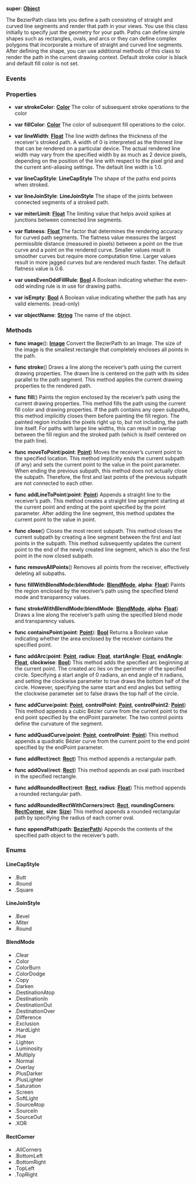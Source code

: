 **super**: **[Object](Object.md)**

The BezierPath class lets you define a path consisting of straight and curved line segments and render that path in your views. You use this class initially to specify just the geometry for your path. Paths can define simple shapes such as rectangles, ovals, and arcs or they can define complex polygons that incorporate a mixture of straight and curved line segments. After defining the shape, you can use additional methods of this class to render the path in the current drawing context. Default stroke color is black and default fill color is not set.

### Events



### Properties

* **var** **strokeColor**: **[Color](Color.md)**
The color of subsequent stroke operations to the color

* **var** **fillColor**: **[Color](Color.md)**
The color of subsequent fill operations to the color.

* **var** **lineWidth**: **[Float](../gravity/float.md)**
The line width defines the thickness of the receiver's stroked path. A width of 0 is interpreted as the thinnest line that can be rendered on a particular device. The actual rendered line width may vary from the specified width by as much as 2 device pixels, depending on the position of the line with respect to the pixel grid and the current anti-aliasing settings. The default line width is 1.0.

* **var** **lineCapStyle**: **LineCapStyle**
The shape of the paths end points when stroked.

* **var** **lineJoinStyle**: **LineJoinStyle**
The shape of the joints between connected segments of a stroked path.

* **var** **miterLimit**: **[Float](../gravity/float.md)**
The limiting value that helps avoid spikes at junctions between connected line segments.

* **var** **flatness**: **[Float](../gravity/float.md)**
The factor that determines the rendering accuracy for curved path segments. The flatness value measures the largest permissible distance (measured in pixels) between a point on the true curve and a point on the rendered curve. Smaller values result in smoother curves but require more computation time. Larger values result in more jagged curves but are rendered much faster. The default flatness value is 0.6.

* **var** **usesEvenOddFillRule**: **[Bool](../gravity/bool.md)**
A Boolean indicating whether the even-odd winding rule is in use for drawing paths.

* **var** **isEmpty**: **[Bool](../gravity/bool.md)**
A Boolean value indicating whether the path has any valid elements. \(read-only\)

* **var** **objectName**: **[String](../gravity/string.md)**
The name of the object.



### Methods

* **func** **image**(): <strong>[Image](Image.md)</strong> 
Convert the BezierPath to an Image. The size of the image is the smallest rectangle that completely encloses all points in the path.

* **func** **stroke**()
Draws a line along the receiver’s path using the current drawing properties. The drawn line is centered on the path with its sides parallel to the path segment. This method applies the current drawing properties to the rendered path.

* **func** **fill**()
Paints the region enclosed by the receiver’s path using the current drawing properties. This method fills the path using the current fill color and drawing properties. If the path contains any open subpaths, this method implicitly closes them before painting the fill region. The painted region includes the pixels right up to, but not including, the path line itself. For paths with large line widths, this can result in overlap between the fill region and the stroked path (which is itself centered on the path line).

* **func** **moveToPoint**(**point**: **[Point](Point.md)**)
Moves the receiver’s current point to the specified location. This method implicitly ends the current subpath (if any) and sets the current point to the value in the point parameter. When ending the previous subpath, this method does not actually close the subpath. Therefore, the first and last points of the previous subpath are not connected to each other.

* **func** **addLineToPoint**(**point**: **[Point](Point.md)**)
Appends a straight line to the receiver’s path. This method creates a straight line segment starting at the current point and ending at the point specified by the point parameter. After adding the line segment, this method updates the current point to the value in point.

* **func** **close**()
Closes the most recent subpath. This method closes the current subpath by creating a line segment between the first and last points in the subpath. This method subsequently updates the current point to the end of the newly created line segment, which is also the first point in the now closed subpath.

* **func** **removeAllPoints**()
Removes all points from the receiver, effectively deleting all subpaths.

* **func** **fillWithBlendMode**(**blendMode**: **<a href="#_enum_BlendMode">BlendMode</a>**, **alpha**: **[Float](../gravity/float.md)**)
Paints the region enclosed by the receiver’s path using the specified blend mode and transparency values.

* **func** **strokeWithBlendMode**(**blendMode**: **<a href="#_enum_BlendMode">BlendMode</a>**, **alpha**: **[Float](../gravity/float.md)**)
Draws a line along the receiver’s path using the specified blend mode and transparency values.

* **func** **containsPoint**(**point**: **[Point](Point.md)**): <strong>[Bool](../gravity/bool.md)</strong> 
Returns a Boolean value indicating whether the area enclosed by the receiver contains the specified point.

* **func** **addArc**(**point**: **[Point](Point.md)**, **radius**: **[Float](../gravity/float.md)**, **startAngle**: **[Float](../gravity/float.md)**, **endAngle**: **[Float](../gravity/float.md)**, **clockwise**: **[Bool](../gravity/bool.md)**)
This method adds the specified arc beginning at the current point. The created arc lies on the perimeter of the specified circle. Specifying a start angle of 0 radians, an end angle of π radians, and setting the clockwise parameter to true draws the bottom half of the circle. However, specifying the same start and end angles but setting the clockwise parameter set to false draws the top half of the circle.

* **func** **addCurve**(**point**: **[Point](Point.md)**, **controlPoint**: **[Point](Point.md)**, **controlPoint2**: **[Point](Point.md)**)
This method appends a cubic Bézier curve from the current point to the end point specified by the endPoint parameter. The two control points define the curvature of the segment.

* **func** **addQuadCurve**(**point**: **[Point](Point.md)**, **controlPoint**: **[Point](Point.md)**)
This method appends a quadratic Bézier curve from the current point to the end point specified by the endPoint parameter.

* **func** **addRect**(**rect**: **[Rect](Rect.md)**)
This method appends a rectangular path.

* **func** **addOval**(**rect**: **[Rect](Rect.md)**)
This method appends an oval path inscribed in the specified rectangle.

* **func** **addRoundedRect**(**rect**: **[Rect](Rect.md)**, **radius**: **[Float](../gravity/float.md)**)
This method appends a rounded rectangular path.

* **func** **addRoundedRectWithCorners**(**rect**: **[Rect](Rect.md)**, **roundingCorners**: **<a href="#_enum_RectCorner">RectCorner</a>**, **size**: **[Size](Size.md)**)
This method appends a rounded rectangular path by specifying the radius of each corner oval.

* **func** **appendPath**(**path**: **[BezierPath](BezierPath.md)**)
Appends the contents of the specified path object to the receiver’s path.





### Enums

<div id="_enum_LineCapStyle"></div>

#### LineCapStyle
 * .Butt
 * .Round
 * .Square

<div id="_enum_LineJoinStyle"></div>

#### LineJoinStyle
 * .Bevel
 * .Miter
 * .Round

<div id="_enum_BlendMode"></div>

#### BlendMode
 * .Clear
 * .Color
 * .ColorBurn
 * .ColorDodge
 * .Copy
 * .Darken
 * .DestinationAtop
 * .DestinationIn
 * .DestinationOut
 * .DestinationOver
 * .Difference
 * .Exclusion
 * .HardLight
 * .Hue
 * .Lighten
 * .Luminosity
 * .Multiply
 * .Normal
 * .Overlay
 * .PlusDarker
 * .PlusLighter
 * .Saturation
 * .Screen
 * .SoftLight
 * .SourceAtop
 * .SourceIn
 * .SourceOut
 * .XOR

<div id="_enum_RectCorner"></div>

#### RectCorner
 * .AllCorners
 * .BottomLeft
 * .BottomRight
 * .TopLeft
 * .TopRight



